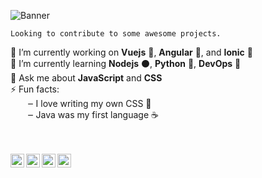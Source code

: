 ![Banner](https://i.imgur.com/gI0q9wP.png)



`Looking to contribute to some awesome projects.`



🔭 I’m currently working on **Vuejs** 💚, **Angular** 📕, and **Ionic** 🔵   
🌱 I’m currently learning **Nodejs** ⚫, **Python** 🐍, **DevOps** 🧰  
💬 Ask me about **JavaScript** and **CSS**  
⚡ Fun facts:  
&nbsp;&nbsp;&nbsp;&nbsp;&nbsp;&nbsp;&nbsp;‒ I love writing my own CSS 🎨  
&nbsp;&nbsp;&nbsp;&nbsp;&nbsp;&nbsp;&nbsp;‒ Java was my first language ☕  
  
<br/>
<br/>

<a href="https://www.linkedin.com/in/kolhepawan/">
  <img align="left" width="22" src="https://cdn.jsdelivr.net/npm/simple-icons@v3/icons/linkedin.svg">
</a>
<a href="https://twitter.com/Pawan_Kolhe">
  <img align="left" width="22" src="https://cdn.jsdelivr.net/npm/simple-icons@v3/icons/twitter.svg">
</a>
<a href="https://www.instagram.com/pawan_kolhe/">
  <img align="left" width="22" src="https://cdn.jsdelivr.net/npm/simple-icons@v3/icons/instagram.svg">
</a>
<a href="https://codepen.io/pawankolhe/">
  <img align="left" width="22" src="https://cdn.jsdelivr.net/npm/simple-icons@v3/icons/codepen.svg">
</a>
